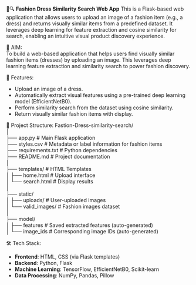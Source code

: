👗🔍 **Fashion Dress Similarity Search Web App** 
This is a Flask-based web application that allows users to upload an image of a fashion item (e.g., a dress) and returns visually similar items from a predefined dataset. It leverages deep learning for feature extraction and cosine similarity for search, enabling an intuitive visual product discovery experience.

🎯 AIM:  
To build a web-based application that helps users find visually similar fashion items (dresses) by uploading an image. This leverages deep learning feature extraction and similarity search to power fashion discovery.

🚀 Features:
- Upload an image of a dress.
- Automatically extract visual features using a pre-trained deep learning model (EfficientNetB0).
- Perform similarity search from the dataset using cosine similarity.
- Return visually similar fashion items with display.

📁 Project Structure:
Fastion-Dress-similarity-search/  
│  
├── app.py                      # Main Flask application  
├── styles.csv                  # Metadata or label information for fashion items  
├── requirements.txt            # Python dependencies  
├── README.md                   # Project documentation  
│  
├── templates/                  # HTML Templates  
│   ├── home.html               # Upload interface  
│   └── search.html             # Display results  
│  
├── static/  
│   ├── uploads/                # User-uploaded images  
│   └── valid_images/           # Fashion images dataset  
│  
├── model/  
│   ├── features                # Saved extracted features (auto-generated)  
│   └── image_ids               # Corresponding image IDs (auto-generated)  

🛠️ Tech Stack:
- **Frontend**: HTML, CSS (via Flask templates)  
- **Backend**: Python, Flask  
- **Machine Learning**: TensorFlow, EfficientNetB0, Scikit-learn  
- **Data Processing**: NumPy, Pandas, Pillow  
